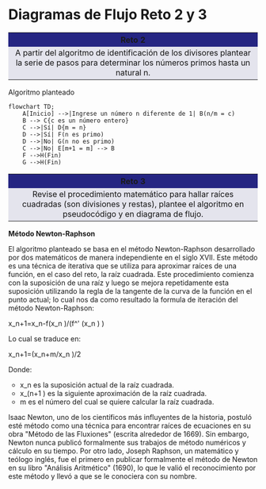 # Diagramas de Flujo Reto 2 y 3
<table cellspacing="1" bgcolor="">
  <tr bgcolor="#252582">
    <th><b>Reto 2</b></th>
  </tr>
  <tr bgcolor="#e4e4ed">
    <td style="color:#141414" align="center">A partir del algoritmo de identificación de los divisores plantear la serie de pasos para determinar los números primos hasta un natural n.</td>
  </tr>
</table>

Algoritmo planteado

```mermaid
flowchart TD;
    A[Inicio] -->|Ingrese un número n diferente de 1| B(n/m = c)
    B --> C{c es un número entero}
    C -->|Sí| D{m = n}
    D -->|Sí| F(n es primo)
    D -->|No| G(n no es primo)
    C -->|No| E[m+1 = m] --> B
    F -->H(Fin)
    G -->H(Fin)
```
<table cellspacing="1" bgcolor="">
  <tr bgcolor="#252582">
    <th><b>Reto 3</b></th>
  </tr>
  <tr bgcolor="#e4e4ed">
    <td style="color:#141414" align="center">Revise el procedimiento matemático para hallar raíces cuadradas (son divisiones y restas), plantee el algoritmo en pseudocódigo y en diagrama de flujo.</td>
  </tr>
</table>

<b>Método Newton-Raphson</b>
<p>El algoritmo planteado se basa en el método Newton-Raphson desarrollado por dos matemáticos de manera independiente en el siglo XVII. Este método es una técnica de iterativa que se utiliza para aproximar raíces de una función, en el caso del reto, la raíz cuadrada. Este procedimiento comienza con la suposición de una raíz y luego se mejora repetidamente esta suposición utilizando la regla de la tangente de la curva de la función en el punto actual; lo cual nos da como resultado la formula de iteración del método Newton-Raphson:</p>
<p> x_n+1=x_n-f(x_n )/(f^' (x_n ) )</p>
<p>Lo cual se traduce en:</p>
<p>x_n+1=(x_n+m/x_n )/2</p>
<p>Donde:</p>
<ul type="circle">
  <li>x_n es la suposición actual de la raíz cuadrada.</li>
  <li>x_(n+1 ) es la siguiente aproximación de la raíz cuadrada.</li>
  <li>m es el número del cual se quiere calcular la raíz cuadrada.</li>
</ul>
<p>Isaac Newton, uno de los científicos más influyentes de la historia, postuló esté método como una técnica para encontrar raíces de ecuaciones en su obra "Método de las Fluxiones" (escrita alrededor de 1669). Sin embargo, Newton nunca publicó formalmente sus trabajos de método numéricos y cálculo en su tiempo. Por otro lado, Joseph Raphson, un matemático y teólogo inglés, fue el primero en publicar formalmente el método de Newton en su libro "Análisis Aritmético" (1690), lo que le valió el reconocimiento por este método y llevó a que se le conociera con su nombre.</p>
